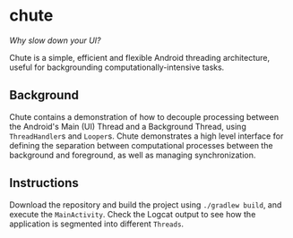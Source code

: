 # chute
*Why slow down your UI?* 

Chute is a simple, efficient and flexible Android threading architecture, useful for backgrounding computationally-intensive tasks.

## Background
Chute contains a demonstration of how to decouple processing between the Android's Main (UI) Thread and a Background Thread, using `ThreadHandler`s and `Looper`s. Chute demonstrates a high level interface for defining the separation between computational processes between the background and foreground, as well as managing synchronization.

## Instructions
Download the repository and build the project using `./gradlew build`, and execute the `MainActivity`. Check the Logcat output to see how the application is segmented into different `Threads`.
